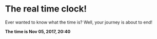 # The real time clock!

Ever wanted to know what the time is? Well, your journey is about to end!

**The time is Nov 05, 2017, 20:40**